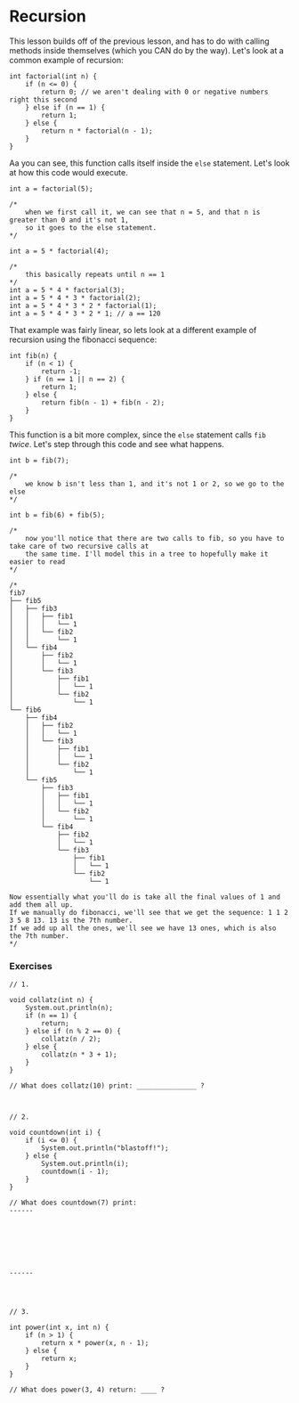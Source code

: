 # Recursion

This lesson builds off of the previous lesson, and has to do with calling methods inside themselves \(which you CAN do by the way\). Let's look at a common example of recursion:

```
int factorial(int n) {
    if (n <= 0) {
        return 0; // we aren't dealing with 0 or negative numbers right this second
    } else if (n == 1) {
        return 1;
    } else {
        return n * factorial(n - 1);
    }
}
```

Aa you can see, this function calls itself inside the `else` statement. Let's look at how this code would execute.

```
int a = factorial(5);

/*
    when we first call it, we can see that n = 5, and that n is greater than 0 and it's not 1, 
    so it goes to the else statement.
*/

int a = 5 * factorial(4);

/*
    this basically repeats until n == 1
*/
int a = 5 * 4 * factorial(3);
int a = 5 * 4 * 3 * factorial(2);
int a = 5 * 4 * 3 * 2 * factorial(1);
int a = 5 * 4 * 3 * 2 * 1; // a == 120
```

That example was fairly linear, so lets look at a different example of recursion using the fibonacci sequence:

```
int fib(n) {
    if (n < 1) {
        return -1;
    } if (n == 1 || n == 2) {
        return 1;
    } else {
        return fib(n - 1) + fib(n - 2);
    }
}
```

This function is a bit more complex, since the `else` statement calls `fib` _twice_. Let's step through this code and see what happens.

```
int b = fib(7);

/*
    we know b isn't less than 1, and it's not 1 or 2, so we go to the else
*/

int b = fib(6) + fib(5);

/* 
    now you'll notice that there are two calls to fib, so you have to take care of two recursive calls at
    the same time. I'll model this in a tree to hopefully make it easier to read
*/ 

/*
fib7
├── fib5
│   ├── fib3
│   │   ├── fib1
│   │   │   └── 1
│   │   └── fib2
│   │       └── 1
│   └── fib4
│       ├── fib2
│       │   └── 1
│       └── fib3
│           ├── fib1
│           │   └── 1
│           └── fib2
│               └── 1
└── fib6
    ├── fib4
    │   ├── fib2
    │   │   └── 1
    │   └── fib3
    │       ├── fib1
    │       │   └── 1
    │       └── fib2
    │           └── 1
    └── fib5
        ├── fib3
        │   ├── fib1
        │   │   └── 1
        │   └── fib2
        │       └── 1
        └── fib4
            ├── fib2
            │   └── 1
            └── fib3
                ├── fib1
                │   └── 1
                └── fib2
                    └── 1

Now essentially what you'll do is take all the final values of 1 and add them all up.
If we manually do fibonacci, we'll see that we get the sequence: 1 1 2 3 5 8 13. 13 is the 7th number.
If we add up all the ones, we'll see we have 13 ones, which is also the 7th number. 
*/
```

### Exercises

```
// 1.

void collatz(int n) {
    System.out.println(n);
    if (n == 1) {
        return;
    } else if (n % 2 == 0) {
        collatz(n / 2);
    } else {
        collatz(n * 3 + 1);
    }
}

// What does collatz(10) print: _______________ ?



// 2.

void countdown(int i) {
    if (i <= 0) {
        System.out.println("blastoff!");
    } else {
        System.out.println(i);
        countdown(i - 1);
    }
}

// What does countdown(7) print:
------







------




// 3.

int power(int x, int n) {
    if (n > 1) {
        return x * power(x, n - 1);
    } else {
        return x;
    }
}

// What does power(3, 4) return: ____ ?

```



